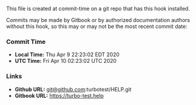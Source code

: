 This file is created at commit-time on a git repo that has this hook installed.

Commits may be made by Gitbook or by authorized documentation authors without this hook,
so this may or may not be the most recent commit date:

### Commit Time

* **Local Time:** Thu Apr  9 22:23:02 EDT 2020
* **UTC Time:**   Fri Apr 10 02:23:02 UTC 2020

### Links

* **Github URL:** git@github.com:turbotest/HELP.git
* **Gitbook URL:** https://turbo-test.help

